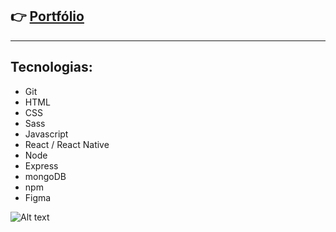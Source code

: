 ## 👉 [Portfólio](https://luciano44.github.io/)
---

## Tecnologias:

- Git
- HTML
- CSS
- Sass
- Javascript
- React / React Native
- Node
- Express
- mongoDB
- npm
- Figma

![Alt text](https://i.ibb.co/9qTHPBy/Logo-Outline-Color.png "LR-Logo")

<!--
**luciano44/luciano44** is a ✨ _special_ ✨ repository because its `README.md` (this file) appears on your GitHub profile.

Here are some ideas to get you started:

- 🔭 I’m currently working on ...
- 🌱 I’m currently learning ...
- 👯 I’m looking to collaborate on ...
- 🤔 I’m looking for help with ...
- 💬 Ask me about ...
- 📫 How to reach me: ...
- 😄 Pronouns: ...
- ⚡ Fun fact: ...
-->
